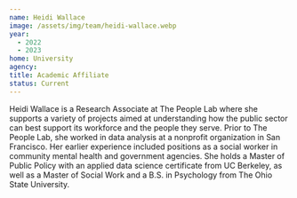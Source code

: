 ```yaml
---
name: Heidi Wallace
image: /assets/img/team/heidi-wallace.webp
year:
  - 2022
  - 2023
home: University
agency:
title: Academic Affiliate
status: Current
---
```

Heidi Wallace is a Research Associate at The People Lab where she supports a variety of projects aimed at understanding how the public sector can best support its workforce and the people they serve. Prior to The People Lab, she worked in data analysis at a nonprofit organization in San Francisco. Her earlier experience included positions as a social worker in community mental health and government agencies. She holds a Master of Public Policy with an applied data science certificate from UC Berkeley, as well as a Master of Social Work and a B.S. in Psychology from The Ohio State University.

